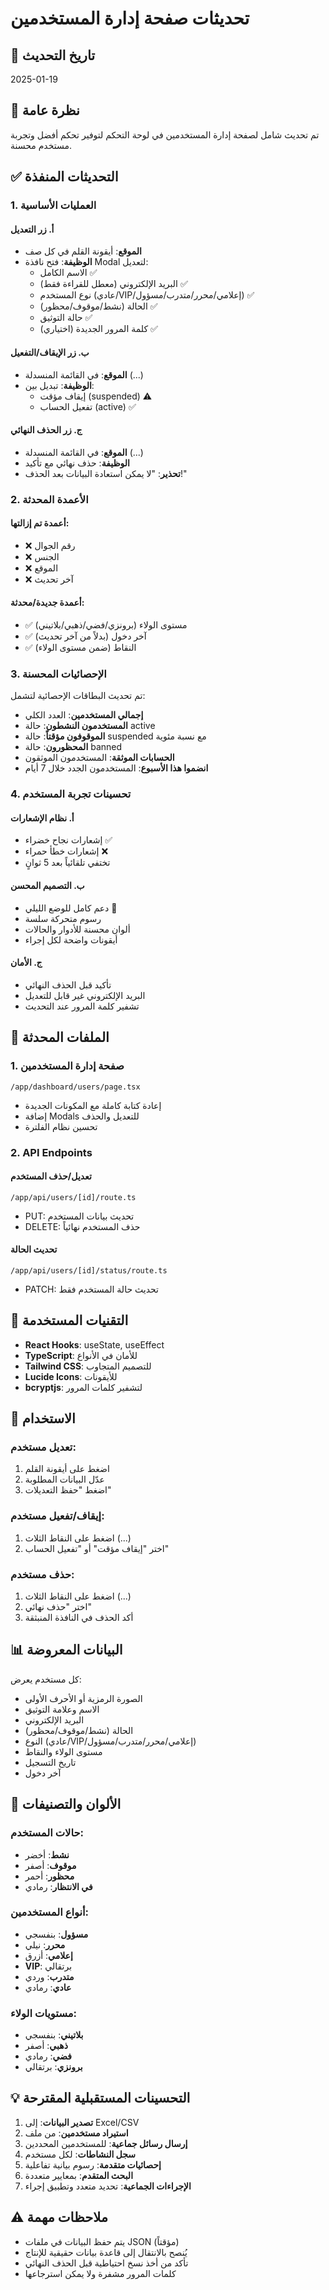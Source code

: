 # تحديثات صفحة إدارة المستخدمين

## 📅 تاريخ التحديث
2025-01-19

## 🎯 نظرة عامة
تم تحديث شامل لصفحة إدارة المستخدمين في لوحة التحكم لتوفير تحكم أفضل وتجربة مستخدم محسنة.

## ✅ التحديثات المنفذة

### 1. العمليات الأساسية

#### أ. زر التعديل
- **الموقع**: أيقونة القلم في كل صف
- **الوظيفة**: فتح نافذة Modal لتعديل:
  - الاسم الكامل ✅
  - البريد الإلكتروني (معطل للقراءة فقط) ✅
  - نوع المستخدم (عادي/VIP/إعلامي/محرر/متدرب/مسؤول) ✅
  - الحالة (نشط/موقوف/محظور) ✅
  - حالة التوثيق ✅
  - كلمة المرور الجديدة (اختياري) ✅

#### ب. زر الإيقاف/التفعيل
- **الموقع**: في القائمة المنسدلة (...)
- **الوظيفة**: تبديل بين:
  - إيقاف مؤقت (suspended) ⚠️
  - تفعيل الحساب (active) ✅

#### ج. زر الحذف النهائي
- **الموقع**: في القائمة المنسدلة (...)
- **الوظيفة**: حذف نهائي مع تأكيد
- **تحذير**: "لا يمكن استعادة البيانات بعد الحذف!"

### 2. الأعمدة المحدثة

#### أعمدة تم إزالتها:
- ❌ رقم الجوال
- ❌ الجنس
- ❌ الموقع
- ❌ آخر تحديث

#### أعمدة جديدة/محدثة:
- ✅ مستوى الولاء (برونزي/فضي/ذهبي/بلاتيني)
- ✅ آخر دخول (بدلاً من آخر تحديث)
- ✅ النقاط (ضمن مستوى الولاء)

### 3. الإحصائيات المحسنة

تم تحديث البطاقات الإحصائية لتشمل:
- **إجمالي المستخدمين**: العدد الكلي
- **المستخدمون النشطون**: حالة active
- **الموقوفون مؤقتاً**: حالة suspended مع نسبة مئوية
- **المحظورون**: حالة banned
- **الحسابات الموثقة**: المستخدمون الموثقون
- **انضموا هذا الأسبوع**: المستخدمون الجدد خلال 7 أيام

### 4. تحسينات تجربة المستخدم

#### أ. نظام الإشعارات
- إشعارات نجاح خضراء ✅
- إشعارات خطأ حمراء ❌
- تختفي تلقائياً بعد 5 ثوانٍ

#### ب. التصميم المحسن
- دعم كامل للوضع الليلي 🌙
- رسوم متحركة سلسة
- ألوان محسنة للأدوار والحالات
- أيقونات واضحة لكل إجراء

#### ج. الأمان
- تأكيد قبل الحذف النهائي
- البريد الإلكتروني غير قابل للتعديل
- تشفير كلمة المرور عند التحديث

## 📁 الملفات المحدثة

### 1. صفحة إدارة المستخدمين
```
/app/dashboard/users/page.tsx
```
- إعادة كتابة كاملة مع المكونات الجديدة
- إضافة Modals للتعديل والحذف
- تحسين نظام الفلترة

### 2. API Endpoints

#### تعديل/حذف المستخدم
```
/app/api/users/[id]/route.ts
```
- PUT: تحديث بيانات المستخدم
- DELETE: حذف المستخدم نهائياً

#### تحديث الحالة
```
/app/api/users/[id]/status/route.ts
```
- PATCH: تحديث حالة المستخدم فقط

## 🔧 التقنيات المستخدمة

- **React Hooks**: useState, useEffect
- **TypeScript**: للأمان في الأنواع
- **Tailwind CSS**: للتصميم المتجاوب
- **Lucide Icons**: للأيقونات
- **bcryptjs**: لتشفير كلمات المرور

## 🚀 الاستخدام

### تعديل مستخدم:
1. اضغط على أيقونة القلم
2. عدّل البيانات المطلوبة
3. اضغط "حفظ التعديلات"

### إيقاف/تفعيل مستخدم:
1. اضغط على النقاط الثلاث (...)
2. اختر "إيقاف مؤقت" أو "تفعيل الحساب"

### حذف مستخدم:
1. اضغط على النقاط الثلاث (...)
2. اختر "حذف نهائي"
3. أكد الحذف في النافذة المنبثقة

## 📊 البيانات المعروضة

كل مستخدم يعرض:
- الصورة الرمزية أو الأحرف الأولى
- الاسم وعلامة التوثيق
- البريد الإلكتروني
- الحالة (نشط/موقوف/محظور)
- النوع (عادي/VIP/إعلامي/محرر/متدرب/مسؤول)
- مستوى الولاء والنقاط
- تاريخ التسجيل
- آخر دخول

## 🎨 الألوان والتصنيفات

### حالات المستخدم:
- **نشط**: أخضر
- **موقوف**: أصفر
- **محظور**: أحمر
- **في الانتظار**: رمادي

### أنواع المستخدمين:
- **مسؤول**: بنفسجي
- **محرر**: نيلي
- **إعلامي**: أزرق
- **VIP**: برتقالي
- **متدرب**: وردي
- **عادي**: رمادي

### مستويات الولاء:
- **بلاتيني**: بنفسجي
- **ذهبي**: أصفر
- **فضي**: رمادي
- **برونزي**: برتقالي

## 💡 التحسينات المستقبلية المقترحة

1. **تصدير البيانات**: إلى Excel/CSV
2. **استيراد مستخدمين**: من ملف
3. **إرسال رسائل جماعية**: للمستخدمين المحددين
4. **سجل النشاطات**: لكل مستخدم
5. **إحصائيات متقدمة**: رسوم بيانية تفاعلية
6. **البحث المتقدم**: بمعايير متعددة
7. **الإجراءات الجماعية**: تحديد متعدد وتطبيق إجراء

## ⚠️ ملاحظات مهمة

- يتم حفظ البيانات في ملفات JSON (مؤقتاً)
- يُنصح بالانتقال إلى قاعدة بيانات حقيقية للإنتاج
- تأكد من أخذ نسخ احتياطية قبل الحذف النهائي
- كلمات المرور مشفرة ولا يمكن استرجاعها 